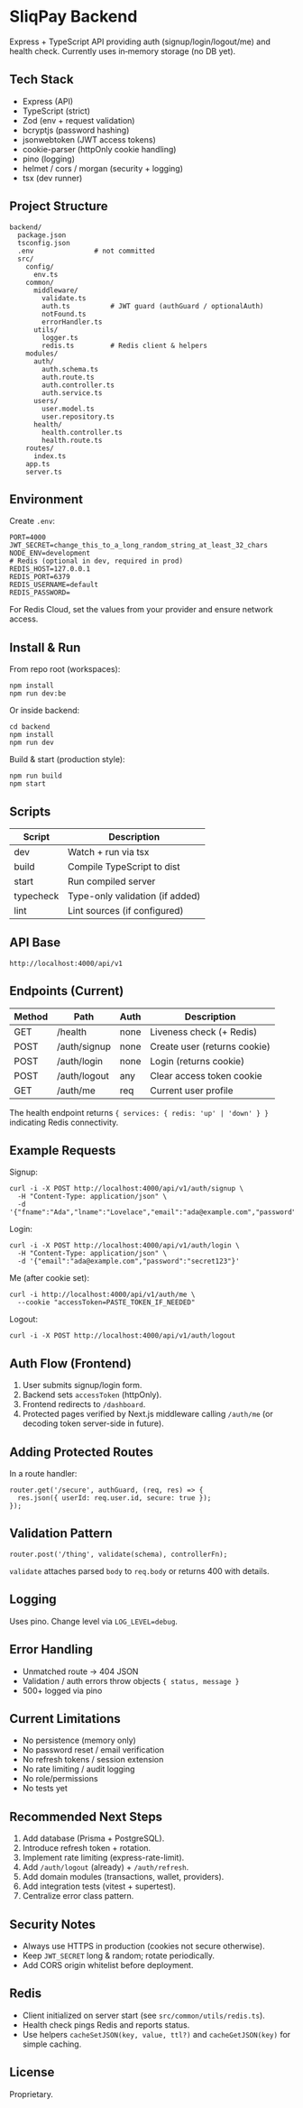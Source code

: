 # SliqPay Backend

Express + TypeScript API providing auth (signup/login/logout/me) and health check. Currently uses in‑memory storage (no DB yet).

## Tech Stack
- Express (API)
- TypeScript (strict)
- Zod (env + request validation)
- bcryptjs (password hashing)
- jsonwebtoken (JWT access tokens)
- cookie-parser (httpOnly cookie handling)
- pino (logging)
- helmet / cors / morgan (security + logging)
- tsx (dev runner)

## Project Structure
```
backend/
  package.json
  tsconfig.json
  .env               # not committed
  src/
    config/
      env.ts
    common/
      middleware/
        validate.ts
        auth.ts          # JWT guard (authGuard / optionalAuth)
        notFound.ts
        errorHandler.ts
      utils/
        logger.ts
        redis.ts         # Redis client & helpers
    modules/
      auth/
        auth.schema.ts
        auth.route.ts
        auth.controller.ts
        auth.service.ts
      users/
        user.model.ts
        user.repository.ts
      health/
        health.controller.ts
        health.route.ts
    routes/
      index.ts
    app.ts
    server.ts
```

## Environment
Create `.env`:
```
PORT=4000
JWT_SECRET=change_this_to_a_long_random_string_at_least_32_chars
NODE_ENV=development
# Redis (optional in dev, required in prod)
REDIS_HOST=127.0.0.1
REDIS_PORT=6379
REDIS_USERNAME=default
REDIS_PASSWORD=
```
For Redis Cloud, set the values from your provider and ensure network access.

## Install & Run
From repo root (workspaces):
```
npm install
npm run dev:be
```
Or inside backend:
```
cd backend
npm install
npm run dev
```

Build & start (production style):
```
npm run build
npm start
```

## Scripts
| Script        | Description                       |
|---------------|-----------------------------------|
| dev           | Watch + run via tsx               |
| build         | Compile TypeScript to dist        |
| start         | Run compiled server               |
| typecheck     | Type-only validation (if added)   |
| lint          | Lint sources (if configured)      |

## API Base
```
http://localhost:4000/api/v1
```

## Endpoints (Current)
| Method | Path          | Auth | Description                 |
|--------|---------------|------|-----------------------------|
| GET    | /health       | none | Liveness check (+ Redis)    |
| POST   | /auth/signup  | none | Create user (returns cookie)|
| POST   | /auth/login   | none | Login (returns cookie)      |
| POST   | /auth/logout  | any  | Clear access token cookie   |
| GET    | /auth/me      | req  | Current user profile        |

The health endpoint returns `{ services: { redis: 'up' | 'down' } }` indicating Redis connectivity.

## Example Requests
Signup:
```
curl -i -X POST http://localhost:4000/api/v1/auth/signup \
  -H "Content-Type: application/json" \
  -d '{"fname":"Ada","lname":"Lovelace","email":"ada@example.com","password":"secret123"}'
```

Login:
```
curl -i -X POST http://localhost:4000/api/v1/auth/login \
  -H "Content-Type: application/json" \
  -d '{"email":"ada@example.com","password":"secret123"}'
```

Me (after cookie set):
```
curl -i http://localhost:4000/api/v1/auth/me \
  --cookie "accessToken=PASTE_TOKEN_IF_NEEDED"
```

Logout:
```
curl -i -X POST http://localhost:4000/api/v1/auth/logout
```

## Auth Flow (Frontend)
1. User submits signup/login form.
2. Backend sets `accessToken` (httpOnly).
3. Frontend redirects to `/dashboard`.
4. Protected pages verified by Next.js middleware calling `/auth/me` (or decoding token server-side in future).

## Adding Protected Routes
In a route handler:
```
router.get('/secure', authGuard, (req, res) => {
  res.json({ userId: req.user.id, secure: true });
});
```

## Validation Pattern
```
router.post('/thing', validate(schema), controllerFn);
```
`validate` attaches parsed `body` to `req.body` or returns 400 with details.

## Logging
Uses pino. Change level via `LOG_LEVEL=debug`.

## Error Handling
- Unmatched route → 404 JSON
- Validation / auth errors throw objects `{ status, message }`
- 500+ logged via pino

## Current Limitations
- No persistence (memory only)
- No password reset / email verification
- No refresh tokens / session extension
- No rate limiting / audit logging
- No role/permissions
- No tests yet

## Recommended Next Steps
1. Add database (Prisma + PostgreSQL).
2. Introduce refresh token + rotation.
3. Implement rate limiting (express-rate-limit).
4. Add `/auth/logout` (already) + `/auth/refresh`.
5. Add domain modules (transactions, wallet, providers).
6. Add integration tests (vitest + supertest).
7. Centralize error class pattern.

## Security Notes
- Always use HTTPS in production (cookies not secure otherwise).
- Keep `JWT_SECRET` long & random; rotate periodically.
- Add CORS origin whitelist before deployment.

## Redis
- Client initialized on server start (see `src/common/utils/redis.ts`).
- Health check pings Redis and reports status.
- Use helpers `cacheSetJSON(key, value, ttl?)` and `cacheGetJSON(key)` for simple caching.

## License
Proprietary.